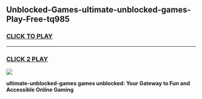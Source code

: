 
## Unblocked-Games-ultimate-unblocked-games-Play-Free-tq985
<h3>
<a href="https://premium76.site?title=ultimate-unblocked-games&ref=10A">CLICK TO PLAY</a></h3>
<hr>

<h3>
<a href="https://premium76.site?title=ultimate-unblocked-games&ref=10A">CLICK 2 PLAY</a>
  
</h3>

<a href="https://premium76.site?title=ultimate-unblocked-games&ref=10A"><img src="https://clearcache.store/games.png"></a>


**ultimate-unblocked-games games unblocked: Your Gateway to Fun and Accessible Online Gaming**
